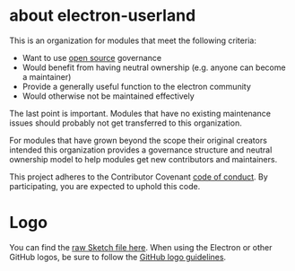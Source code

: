 # about electron-userland

This is an organization for modules that meet the following criteria:

- Want to use [open source](https://opensource.org/) governance
- Would benefit from having neutral ownership (e.g. anyone can become a maintainer)
- Provide a generally useful function to the electron community
- Would otherwise not be maintained effectively

The last point is important. Modules that have no existing maintenance issues should probably not get transferred to this organization.

For modules that have grown beyond the scope their original creators intended this organization provides a governance structure and neutral ownership model to help modules get new contributors and maintainers.

This project adheres to the Contributor Covenant [code of conduct](http://contributor-covenant.org). By participating, you are expected to uphold this code.

# Logo
You can find the [raw Sketch file here](https://slack-files.com/T394SAQKC-FC9J2UA2D-7a04289831). When using the Electron or other GitHub logos, be sure to follow the [GitHub logo guidelines](https://github.com/logos).
